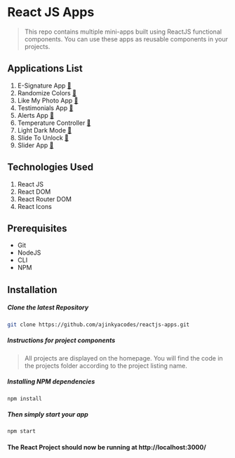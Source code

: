 # React JS Apps
> This repo contains multiple mini-apps built using ReactJS functional components. You can use these apps as reusable components in your projects.

## Applications List
1.  E-Signature App [:memo:](https://github.com/ajinkyacodes/reactjs-components/tree/master/src/projects/01-E-Signature-App)
2.  Randomize Colors [:memo:](https://github.com/ajinkyacodes/reactjs-components/tree/master/src/projects/02-Randomize-Colors)
3.  Like My Photo App [:memo:](https://github.com/ajinkyacodes/reactjs-components/tree/master/src/projects/03-Like-My-Photo)
4.  Testimonials App [:memo:](https://github.com/ajinkyacodes/reactjs-components/tree/master/src/projects/04-Testimonials-App)
5.  Alerts App [:memo:](https://github.com/ajinkyacodes/reactjs-components/tree/master/src/projects/05-Alerts)
6.  Temperature Controller [:memo:](https://github.com/ajinkyacodes/reactjs-components/tree/master/src/projects/06-Temperature-Controller)
7.  Light Dark Mode [:memo:](https://github.com/ajinkyacodes/reactjs-components/tree/master/src/projects/07-Light-Dark-Mode)
8.  Slide To Unlock [:memo:](https://github.com/ajinkyacodes/reactjs-apps/tree/master/src/projects/08-Slide-To-Unlock)
9.  Slider App [:memo:](https://github.com/ajinkyacodes/reactjs-apps/tree/master/src/projects/09-Slider-App)

## Technologies Used
1.  React JS
2.  React DOM
3.  React Router DOM
4.  React Icons

## Prerequisites
- Git
- NodeJS
- CLI
- NPM

## Installation

##### Clone the latest Repository

```bash
git clone https://github.com/ajinkyacodes/reactjs-apps.git
```
##### Instructions for project components

> All projects are displayed on the homepage. You will find the code in the projects folder according to the project listing name.


##### Installing NPM dependencies

```bash
npm install
```
##### Then simply start your app

```bash
npm start
```

#### The React Project should now be running at http://localhost:3000/ 
